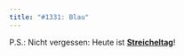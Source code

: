 ```yaml
---
title: "#1331: Blau"
---
```


P.S.: Nicht vergessen: Heute ist <a href="http://www.fonflatter.de/kalender"><strong>Streicheltag</strong></a>!

